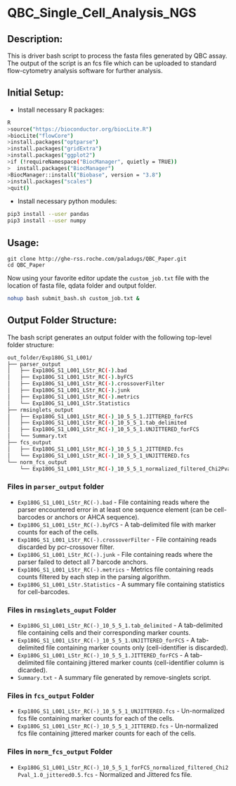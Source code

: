 # QBC_Single_Cell_Analysis_NGS

## Description:
This is driver bash script to process the fasta files generated by QBC assay.
The output of the script is an fcs file which can be uploaded 
to standard flow-cytometry analysis software for further analysis.

## Initial Setup:

* Install necessary R packages:

``` bash
R
>source("https://bioconductor.org/biocLite.R")
>biocLite("flowCore")
>install.packages("optparse")
>install.packages("gridExtra")
>install.packages("ggplot2")
>if (!requireNamespace("BiocManager", quietly = TRUE))
>  install.packages("BiocManager")
>BiocManager::install("Biobase", version = "3.8")
>install.packages("scales")
>quit()
```

* Install necessary python modules:

``` bash
pip3 install --user pandas
pip3 install --user numpy
```

## Usage:

``` shell
git clone http://ghe-rss.roche.com/paladugs/QBC_Paper.git
cd QBC_Paper
```

Now using your favorite editor update the `custom_job.txt` file with the location of fasta file, qdata folder and output folder.

``` bash
nohup bash submit_bash.sh custom_job.txt &
```

## Output Folder Structure:

The bash script generates an output folder with the following top-level folder structure:

```bash
out_folder/Exp180G_S1_L001/
├── parser_output
│   ├── Exp180G_S1_L001_LStr_RC(-).bad
│   ├── Exp180G_S1_L001_LStr_RC(-).byFCS
│   ├── Exp180G_S1_L001_LStr_RC(-).crossoverFilter
│   ├── Exp180G_S1_L001_LStr_RC(-).junk
│   ├── Exp180G_S1_L001_LStr_RC(-).metrics
│   └── Exp180G_S1_L001_LStr.Statistics
├── rmsinglets_output
│   ├── Exp180G_S1_L001_LStr_RC(-)_10_5_5_1.JITTERED_forFCS
│   ├── Exp180G_S1_L001_LStr_RC(-)_10_5_5_1.tab_delimited
│   ├── Exp180G_S1_L001_LStr_RC(-)_10_5_5_1.UNJITTERED_forFCS
│   └── Summary.txt
├── fcs_output
│   ├── Exp180G_S1_L001_LStr_RC(-)_10_5_5_1_JITTERED.fcs
│   └── Exp180G_S1_L001_LStr_RC(-)_10_5_5_1_UNJITTERED.fcs
└── norm_fcs_output
    └── Exp180G_S1_L001_LStr_RC(-)_10_5_5_1_normalized_filtered_Chi2Pval_1.0_jittered0.5.fcs
```

### Files in `parser_output` folder
*  `Exp180G_S1_L001_LStr_RC(-).bad` - File containing reads where the parser encountered error in at least one sequence element (can be cell-barcodes or anchors or AHCA sequence).
*  `Exp180G_S1_L001_LStr_RC(-).byFCS` - A tab-delimited file with marker counts for each of the cells.
*  `Exp180G_S1_L001_LStr_RC(-).crossoverFilter` - File containing reads discarded by pcr-crossover filter.
*  `Exp180G_S1_L001_LStr_RC(-).junk` - File containing reads where the parser failed to detect all 7 barcode anchors.
*  `Exp180G_S1_L001_LStr_RC(-).metrics` - Metrics file containing reads counts filtered by each step in the parsing algorithm.
*  `Exp180G_S1_L001_LStr.Statistics` - A summary file containing statistics for cell-barcodes.

### Files in `rmsinglets_ouput` Folder
*  `Exp180G_S1_L001_LStr_RC(-)_10_5_5_1.tab_delimited` - A tab-delimited file containing cells and their corresponding marker counts.
*  `Exp180G_S1_L001_LStr_RC(-)_10_5_5_1.UNJITTERED_forFCS` - A tab-delimited file containing marker counts only (cell-identifier is discarded).
*  `Exp180G_S1_L001_LStr_RC(-)_10_5_5_1.JITTERED_forFCS` - A tab-delimited file containing jittered marker counts (cell-identifier column is dicarded).
*  `Summary.txt` - A summary file generated by remove-singlets script.

### Files in `fcs_output` Folder
*  `Exp180G_S1_L001_LStr_RC(-)_10_5_5_1_UNJITTERED.fcs` - Un-normalized fcs file containing marker counts for each of the cells.
*  `Exp180G_S1_L001_LStr_RC(-)_10_5_5_1_JITTERED.fcs` - Un-normalized fcs file containing jittered marker counts for each of the cells.

### Files in `norm_fcs_output` Folder
*  `Exp180G_S1_L001_LStr_RC(-)_10_5_5_1_forFCS_normalized_filtered_Chi2Pval_1.0_jittered0.5.fcs` - Normalized and Jittered fcs file. 
